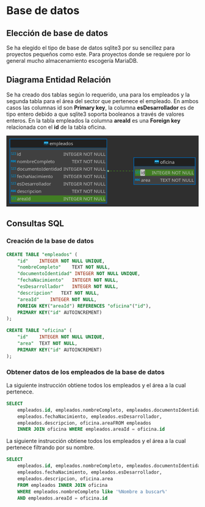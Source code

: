 # Base de datos

## Elección de base de datos

Se ha elegido el tipo de base de datos sqlite3 por su sencillez para proyectos pequeños como este. Para proyectos donde se requiere por lo general mucho almacenamiento escogería MariaDB.

## Diagrama Entidad Relación

Se ha creado dos tablas según lo requerido, una para los empleados y la segunda tabla para el área del sector que pertenece el empleado. En ambos casos las columnas id son **Primary key**, la columna **esDesarrollador** es de tipo entero debido a que sqlite3 soporta booleanos a través de valores enteros. En la tabla empleados la columna **areaId** es una **Foreign key** relacionada con el **id** de la tabla oficina.

![Imagen del Diagrama](img/DER.png)

## Consultas SQL

### Creación de la base de datos

```SQL
CREATE TABLE "empleados" (
	"id"	INTEGER NOT NULL UNIQUE,
	"nombreCompleto"	TEXT NOT NULL,
    "documentoIdentidad" INTEGER NOT NULL UNIQUE,
	"fechaNacimiento"	INTEGER NOT NULL,
	"esDesarrollador"	INTEGER NOT NULL,
	"descripcion"	TEXT NOT NULL,
	"areaId"	INTEGER NOT NULL,
	FOREIGN KEY("areaId") REFERENCES "oficina"("id"),
	PRIMARY KEY("id" AUTOINCREMENT)
);
```

```SQL
CREATE TABLE "oficina" (
	"id"	INTEGER NOT NULL UNIQUE,
	"area"	TEXT NOT NULL,
	PRIMARY KEY("id" AUTOINCREMENT)
);
```

### Obtener datos de los empleados de la base de datos

La siguiente instrucción obtiene todos los empleados y el área a la cual pertenece.

```SQL
SELECT
    empleados.id, empleados.nombreCompleto, empleados.documentoIdentidad,
    empleados.fechaNacimiento, empleados.esDesarrollador,
    empleados.descripcion, oficina.areaFROM empleados
    INNER JOIN oficina WHERE empleados.areaId = oficina.id
```

La siguiente instrucción obtiene todos los empleados y el área a la cual pertenece filtrando por su nombre.

```SQL
SELECT
    empleados.id, empleados.nombreCompleto, empleados.documentoIdentidad,
    empleados.fechaNacimiento, empleados.esDesarrollador,
    empleados.descripcion, oficina.area
    FROM empleados INNER JOIN oficina
    WHERE empleados.nombreCompleto like '%Nombre a buscar%'
    AND empleados.areaId = oficina.id
```
